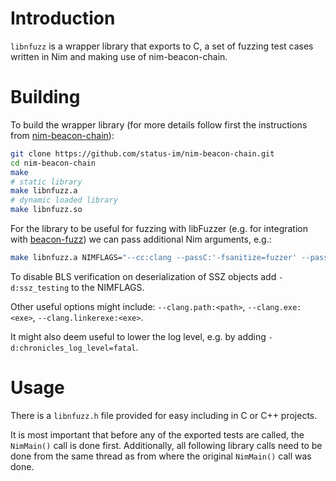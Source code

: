 # Introduction

`libnfuzz` is a wrapper library that exports to C, a set of fuzzing test cases
written in Nim and making use of nim-beacon-chain.


# Building

To build the wrapper library (for more details follow first the instructions from
[nim-beacon-chain](../README.md)):

```bash
git clone https://github.com/status-im/nim-beacon-chain.git
cd nim-beacon-chain
make
# static library
make libnfuzz.a
# dynamic loaded library
make libnfuzz.so
```

For the library to be useful for fuzzing with libFuzzer (e.g. for
integration with [beacon-fuzz](https://github.com/sigp/beacon-fuzz)) we can pass
additional Nim arguments, e.g.:

```bash
make libnfuzz.a NIMFLAGS="--cc:clang --passC:'-fsanitize=fuzzer' --passL='-fsanitize=fuzzer'"
```
To disable BLS verification on deserialization of SSZ objects add `-d:ssz_testing` to the NIMFLAGS.

Other useful options might include: `--clang.path:<path>`, `--clang.exe:<exe>`, `--clang.linkerexe:<exe>`.

It might also deem useful to lower the log level, e.g. by adding `-d:chronicles_log_level=fatal`.

# Usage
There is a `libnfuzz.h` file provided for easy including in C or C++ projects.

It is most important that before any of the exported tests are called, the
`NimMain()` call is done first. Additionally, all following library calls need
to be done from the same thread as from where the original `NimMain()` call was
done.
